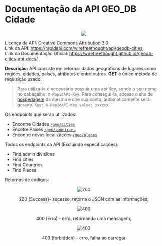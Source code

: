 # Documentação da API GEO_DB Cidade

<div align="center"><img src="http://geodb-cities-api.wirefreethought.com/assets/images/logo.png"></div>

Licença da API: [Creative Commons Attribution 3.0](https://creativecommons.org/licenses/by/3.0/) <br>
Link da API: https://rapidapi.com/wirefreethought/api/geodb-cities <br>
Link da Documentação Oficial: https://wirefreethought.github.io/geodb-cities-api-docs/

**Descrição:** API consiste em retornar dados geográficos de lugares como regiões, cidades, países, atributos e entre outros. **GET** é único método de requisição usado.


> Para utiliza-la é necessário possuir uma api Key, sendo o seu nome no cabeçalho: `X-RapidAPI-Key`. Para consegui-la, acesse o site de [hospedagem](https://rapidapi.com/wirefreethought/api/geodb-cities) da mesma e crie sua conta, automáticamente será gerado.
` Key: X-RapidAPI-Key value: xxxxxx `


Os endpoints que serão utilizados:

- Encontre Cidades [`/geo/cities`](https://wft-geo-db.p.rapidapi.com/v1/geo/cities)
- Encotre Países [`/geo/countries`](https://wft-geo-db.p.rapidapi.com/v1/geo/countries)
- Encontre novas localizações [`/geo/places`](https://wft-geo-db.p.rapidapi.com/v1/geo/places)

Todos os endpoints da API (Excluindo especificações):

- Find admin divisions
- Find cities
- Find Countries
- Find Places

Retornos de códigos:

<center> 

![200](https://imgur.com/Tdo9Y6o.png)

200 (Success)- sucesso, retorna o JSON com as informações;

![400](https://imgur.com/Zt613zL.png)

400 (Erro) - erro, retornando uma mensagem;

![403](https://imgur.com/X9XI1ch.png)

403 (forbidden) - erro, falha ao carregar

</center>
